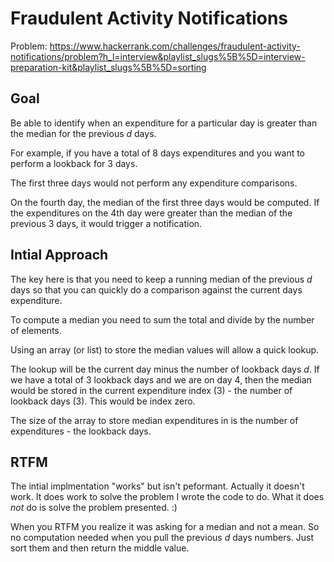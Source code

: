 # Fraudulent Activity Notifications

Problem: <https://www.hackerrank.com/challenges/fraudulent-activity-notifications/problem?h_l=interview&playlist_slugs%5B%5D=interview-preparation-kit&playlist_slugs%5B%5D=sorting>

## Goal

Be able to identify when an expenditure for a particular day is greater than the median for the previous *d* days.

For example, if you have a total of 8 days expenditures and you want to perform a lookback for 3 days.

The first three days would not perform any expenditure comparisons.

On the fourth day, the median of the first three days would be computed.  If the expenditures on the 4th day were greater than the median of the previous 3 days, it would trigger a notification.

## Intial Approach

The key here is that you need to keep a running median of the previous *d* days so that you can quickly do a comparison against the current days expenditure.

To compute a median you need to sum the total and divide by the number of elements.

Using an array (or list) to store the median values will allow a quick lookup.

The lookup will be the current day minus the number of lookback days *d*. If we have a total of 3 lookback days and we are on day 4, then the median would be stored in the current expenditure index (3) - the number of lookback days (3).  This would be index zero.

The size of the array to store median expenditures in is the number of expenditures - the lookback days.

## RTFM

The intial implmentation "works" but isn't peformant.  Actually it doesn't work.  It does work to solve the problem I wrote the code to do.  What it does *not* do is solve the problem presented. :)

When you RTFM you realize it was asking for a median and not a mean.  So no computation needed when you pull the previous *d* days numbers.  Just sort them and then return the middle value.
